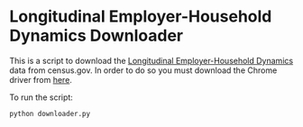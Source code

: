 # Longitudinal Employer-Household Dynamics Downloader

This is a script to download the [Longitudinal Employer-Household Dynamics](http://lehd.ces.census.gov/data/) data from census.gov.  In order to do so you must download the Chrome driver from [here](https://sites.google.com/a/chromium.org/chromedriver/downloads).

To run the script:

```
python downloader.py
```